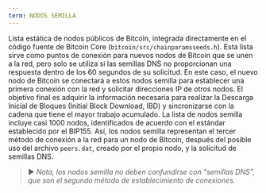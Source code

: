 ```yaml
---
term: NODOS SEMILLA
---
```


Lista estática de nodos públicos de Bitcoin, integrada directamente en el código fuente de Bitcoin Core (`bitcoin/src/chainparamsseeds.h`). Esta lista sirve como puntos de conexión para nuevos nodos de Bitcoin que se unen a la red, pero solo se utiliza si las semillas DNS no proporcionan una respuesta dentro de los 60 segundos de su solicitud. En este caso, el nuevo nodo de Bitcoin se conectará a estos nodos semilla para establecer una primera conexión con la red y solicitar direcciones IP de otros nodos. El objetivo final es adquirir la información necesaria para realizar la Descarga Inicial de Bloques (Initial Block Download, IBD) y sincronizarse con la cadena que tiene el mayor trabajo acumulado. La lista de nodos semilla incluye casi 1000 nodos, identificados de acuerdo con el estándar establecido por el BIP155. Así, los nodos semilla representan el tercer método de conexión a la red para un nodo de Bitcoin, después del posible uso del archivo `peers.dat`, creado por el propio nodo, y la solicitud de semillas DNS.

> ► *Nota, los nodos semilla no deben confundirse con "semillas DNS", que son el segundo método de establecimiento de conexiones.*